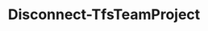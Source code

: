 ﻿---
title: Disconnect-TfsTeamProject
breadcrumbs: [ "TeamProject" ]
parent: "TeamProject"
description: "Disconnects from the currently connected team project. "
remarks: "The Disconnect-TfsTeamProject cmdlet removes the connection previously set by its counterpart Connect-TfsTeamProject. Therefore, cmdlets relying on a \"default team project\" as provided by \"Get-TfsTeamProject -Current\" will no longer work after a call to this cmdlet, unless their -Project argument is provided or a new call to Connect-TfsTeamProject is made. "
parameterSets: 
  "_All_": [  ] 
  "__AllParameterSets": 
parameters: 
inputs: 
outputs: 
notes: 
relatedLinks: 
  - text: "Online Version:" 
    uri: "https://tfscmdlets.dev/docs/cmdlets/TeamProject/Disconnect-TfsTeamProject"
aliases: 
examples: 
---
